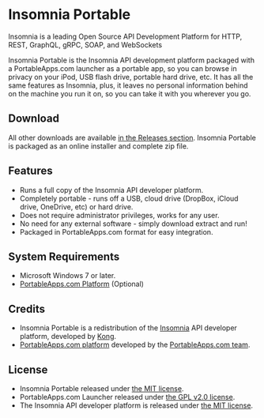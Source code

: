 # Insomnia Portable

Insomnia is a leading Open Source API Development Platform for HTTP, REST,
GraphQL, gRPC, SOAP, and WebSockets

Insomnia Portable is the Insomnia API development platform packaged with a
PortableApps.com launcher as a portable app, so you can browse in privacy on
your iPod, USB flash drive, portable hard drive, etc. It has all the same
features as Insomnia, plus, it leaves no personal information behind on the
machine you run it on, so you can take it with you wherever you go.

## Download

All other downloads are available [in the Releases section][D1]. Insomnia
Portable is packaged as an online installer and complete zip file.

[D1]: https://github.com/garethflowers/insomnia-portable/releases/latest

## Features

-   Runs a full copy of the Insomnia API developer platform.
-   Completely portable - runs off a USB, cloud drive (DropBox, iCloud drive,
    OneDrive, etc) or hard drive.
-   Does not require administrator privileges, works for any user.
-   No need for any external software - simply download extract and run!
-   Packaged in PortableApps.com format for easy integration.

## System Requirements

-   Microsoft Windows 7 or later.
-   [PortableApps.com Platform](https://portableapps.com/download) (Optional)

## Credits

-   Insomnia Portable is a redistribution of the
    [Insomnia](https://insomnia.rest/) API developer platform, developed by
	[Kong](https://konghq.com/).
-   [PortableApps.com platform](https://portableapps.com/download) developed by
    the [PortableApps.com team](https://portableapps.com).

## License

-   Insomnia Portable released under
    [the MIT license](https://raw.githubusercontent.com/garethflowers/insomnia-portable/main/LICENSE).
-   PortableApps.com Launcher released under
    [the GPL v2.0 license](https://raw.githubusercontent.com/garethflowers/insomnia-portable/main/InsomniaPortable-x64/Other/Source/LauncherLicense.txt).
-   The Insomnia API developer platform is released under
    [the MIT license](https://github.com/Kong/insomnia/blob/develop/LICENSE).
